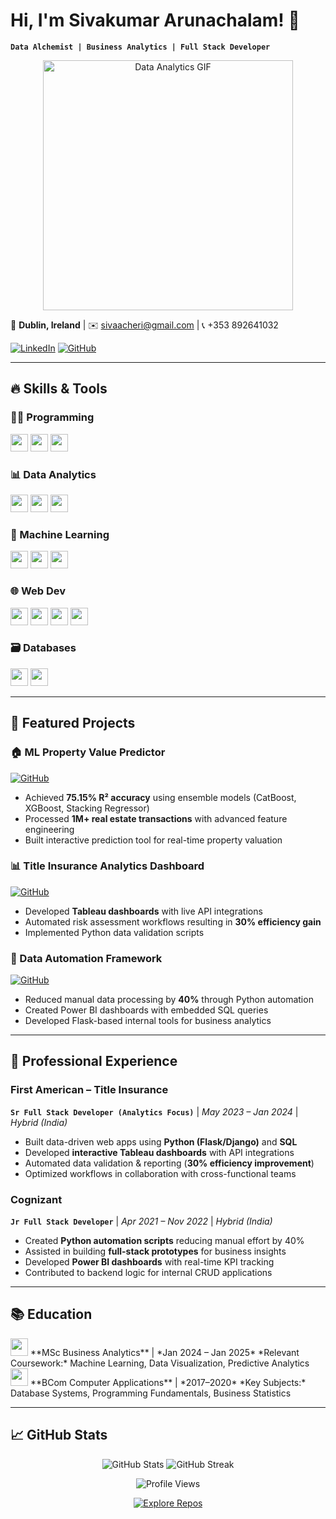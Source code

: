 # Hi, I'm Sivakumar Arunachalam! 👋  
**`Data Alchemist | Business Analytics | Full Stack Developer`**  

<p align="center">
  <img src="https://media.giphy.com/media/L1R1tvI9svkIWwpVYr/giphy.gif" width="400" alt="Data Analytics GIF">
</p>

📍 **Dublin, Ireland** | ✉️ sivaacheri@gmail.com | 📞 +353 892641032  

[![LinkedIn](https://img.shields.io/badge/-LinkedIn-0077B5?logo=linkedin&logoColor=white&style=for-the-badge)](www.linkedin.com/in/sivakumar-arunachalam-8b626932a)
[![GitHub](https://img.shields.io/badge/-GitHub-181717?logo=github&logoColor=white&style=for-the-badge)](https://github.com/yourusername)

---

## 🔥 **Skills & Tools**  

### **🧑‍💻 Programming**  
<img src="https://img.shields.io/badge/-Python-3776AB?logo=python&logoColor=white&style=for-the-badge" height="28"> 
<img src="https://img.shields.io/badge/-JavaScript-F7DF1E?logo=javascript&logoColor=black&style=for-the-badge" height="28"> 
<img src="https://img.shields.io/badge/-SQL-4479A1?logo=postgresql&logoColor=white&style=for-the-badge" height="28">

### **📊 Data Analytics**  
<img src="https://img.shields.io/badge/-Power_BI-F2C811?logo=powerbi&logoColor=black&style=for-the-badge" height="28">
<img src="https://img.shields.io/badge/-Tableau-E97627?logo=tableau&logoColor=white&style=for-the-badge" height="28">
<img src="https://img.shields.io/badge/-Pandas-150458?logo=pandas&logoColor=white&style=for-the-badge" height="28">

### **🤖 Machine Learning**  
<img src="https://img.shields.io/badge/-Scikit_Learn-F7931E?logo=scikit-learn&logoColor=white&style=for-the-badge" height="28">
<img src="https://img.shields.io/badge/-XGBoost-3776AB?logo=xgboost&logoColor=white&style=for-the-badge" height="28">
<img src="https://img.shields.io/badge/-CatBoost-FF6F00?logo=catboost&logoColor=white&style=for-the-badge" height="28">

### **🌐 Web Dev**  
<img src="https://img.shields.io/badge/-Django-092E20?logo=django&logoColor=white&style=for-the-badge" height="28">
<img src="https://img.shields.io/badge/-Flask-000000?logo=flask&logoColor=white&style=for-the-badge" height="28">
<img src="https://img.shields.io/badge/-HTML5-E34F26?logo=html5&logoColor=white&style=for-the-badge" height="28">
<img src="https://img.shields.io/badge/-CSS3-1572B6?logo=css3&logoColor=white&style=for-the-badge" height="28">

### **🗃️ Databases**  
<img src="https://img.shields.io/badge/-PostgreSQL-4169E1?logo=postgresql&logoColor=white&style=for-the-badge" height="28">
<img src="https://img.shields.io/badge/-MySQL-4479A1?logo=mysql&logoColor=white&style=for-the-badge" height="28">

---

## 🚀 **Featured Projects**  

### **🏠 ML Property Value Predictor**  
[![GitHub](https://img.shields.io/badge/-View_Repo-181717?logo=github&style=for-the-badge)](https://github.com/yourrepo)  
- Achieved **75.15% R² accuracy** using ensemble models (CatBoost, XGBoost, Stacking Regressor)  
- Processed **1M+ real estate transactions** with advanced feature engineering  
- Built interactive prediction tool for real-time property valuation  

### **📊 Title Insurance Analytics Dashboard**  
[![GitHub](https://img.shields.io/badge/-View_Repo-181717?logo=github&style=for-the-badge)](https://github.com/yourrepo)  
- Developed **Tableau dashboards** with live API integrations  
- Automated risk assessment workflows resulting in **30% efficiency gain**  
- Implemented Python data validation scripts  

### **🤖 Data Automation Framework**  
[![GitHub](https://img.shields.io/badge/-View_Repo-181717?logo=github&style=for-the-badge)](https://github.com/yourrepo)  
- Reduced manual data processing by **40%** through Python automation  
- Created Power BI dashboards with embedded SQL queries  
- Developed Flask-based internal tools for business analytics  

---

## 💼 **Professional Experience**  

### **First American – Title Insurance**  
**`Sr Full Stack Developer (Analytics Focus)`** | *May 2023 – Jan 2024* | *Hybrid (India)*  
- Built data-driven web apps using **Python (Flask/Django)** and **SQL**  
- Developed **interactive Tableau dashboards** with API integrations  
- Automated data validation & reporting (**30% efficiency improvement**)  
- Optimized workflows in collaboration with cross-functional teams  

### **Cognizant**  
**`Jr Full Stack Developer`** | *Apr 2021 – Nov 2022* | *Hybrid (India)*  
- Created **Python automation scripts** reducing manual effort by 40%  
- Assisted in building **full-stack prototypes** for business insights  
- Developed **Power BI dashboards** with real-time KPI tracking  
- Contributed to backend logic for internal CRUD applications  

---

## 📚 **Education**  

<img src="https://img.shields.io/badge/-Dublin_Business_School-0056D2?logo=university&logoColor=white&style=for-the-badge" height="28">  
**MSc Business Analytics** | *Jan 2024 – Jan 2025*  
*Relevant Coursework:* Machine Learning, Data Visualization, Predictive Analytics  

<img src="https://img.shields.io/badge/-Sri_Krishna_College-FF0000?logo=university&logoColor=white&style=for-the-badge" height="28">  
**BCom Computer Applications** | *2017–2020*  
*Key Subjects:* Database Systems, Programming Fundamentals, Business Statistics  

---

## 📈 **GitHub Stats**  
<p align="center">
  <img src="https://github-readme-stats.vercel.app/api?username=yourusername&show_icons=true&theme=radical&hide_border=true&include_all_commits=true" alt="GitHub Stats">
  <img src="https://github-readme-streak-stats.herokuapp.com/?user=yourusername&theme=radical&hide_border=true" alt="GitHub Streak">
</p>

<p align="center">
  <img src="https://komarev.com/ghpvc/?username=yourusername&label=Profile%20Views&color=blueviolet&style=for-the-badge" alt="Profile Views" />
</p>

<p align="center">
  <a href="https://github.com/yourusername?tab=repositories">
    <img src="https://img.shields.io/badge/-Explore_My_Repos-181717?logo=github&style=for-the-badge" alt="Explore Repos">
  </a>
</p>
